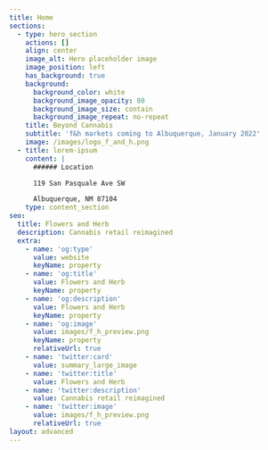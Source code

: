 ```yaml
---
title: Home
sections:
  - type: hero_section
    actions: []
    align: center
    image_alt: Hero placeholder image
    image_position: left
    has_background: true
    background:
      background_color: white
      background_image_opacity: 80
      background_image_size: contain
      background_image_repeat: no-repeat
    title: Beyond Cannabis
    subtitle: 'f&h markets coming to Albuquerque, January 2022'
    image: /images/logo_f_and_h.png
  - title: lorem-ipsum
    content: |
      ###### Location

      119 San Pasquale Ave SW

      Albuquerque, NM 87104
    type: content_section
seo:
  title: Flowers and Herb
  description: Cannabis retail reimagined
  extra:
    - name: 'og:type'
      value: website
      keyName: property
    - name: 'og:title'
      value: Flowers and Herb
      keyName: property
    - name: 'og:description'
      value: Flowers and Herb
      keyName: property
    - name: 'og:image'
      value: images/f_h_preview.png
      keyName: property
      relativeUrl: true
    - name: 'twitter:card'
      value: summary_large_image
    - name: 'twitter:title'
      value: Flowers and Herb
    - name: 'twitter:description'
      value: Cannabis retail reimagined
    - name: 'twitter:image'
      value: images/f_h_preview.png
      relativeUrl: true
layout: advanced
---
```

